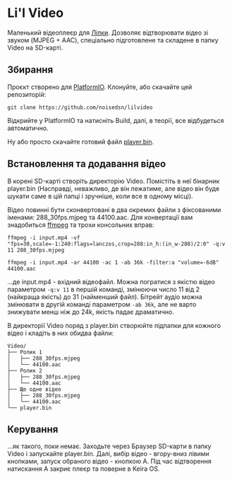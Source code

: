 # Li'l Video

Маленький відеоплеєр для [Лілки](https://github.com/and3rson/lilka). Дозволяє відтворювати відео зі звуком (MJPEG + AAC), спеціально підготовлене та складене в папку Video на SD-карті.

## Збирання

Проєкт створено для [PlatformIO](https://platformio.org/). Клонуйте, або скачайте цей репозиторій:

```console
git clone https://github.com/noisedsn/lilvideo
```

Відкрийте у PlatformIO та натисніть Build, далі, в теорії, все відбудеться автоматично.

Ну або просто скачайте готовий файл [player.bin](../player.bin).

## Встановлення та додавання відео

В корені SD-карті створіть директорію Video. Помістіть в неї бінарник player.bin (Насправді, неважливо, де він лежатиме, але відео він буде шукати саме в цій папці і зручніше, коли все в одному місці).

Відео повинні бути сконвертовані в два окремих файли з фіксованими іменами: 288_30fps.mjpeg та 44100.aac. Для конвертації вам знадобиться [ffmpeg](https://www.ffmpeg.org/) та трохи консольних вправ:

```console
ffmpeg -i input.mp4 -vf "fps=30,scale=-1:240:flags=lanczos,crop=288:in_h:(in_w-288)/2:0" -q:v 11 288_30fps.mjpeg
```

```console
ffmpeg -i input.mp4 -ar 44100 -ac 1 -ab 36k -filter:a "volume=-6dB" 44100.aac
```
...де input.mp4 - вхідний відеофайл. Можна погратися з якістю відео параметром `-q:v 11` в першій команді, змінюючи число 11 від 2 (найкраща якість) до 31 (найменший файл). Бітрейт аудіо можна змінювати в другій команді параметром `-ab 36k`, але не варто знижувати менш ніж до 24k, якість падає драматично.

В директорії Video поряд з player.bin створюйте підпапки для кожного відео і кладіть в них обидва файли:

```
Video/
├── Ролик 1
│   ├── 288_30fps.mjpeg
│   └── 44100.aac
├── Ролик 2
│   ├── 288_30fps.mjpeg
│   └── 44100.aac
├── Ще одне відео
│   ├── 288_30fps.mjpeg
│   └── 44100.aac
└── player.bin
```

## Керування
...як такого, поки немає. Заходьте через Браузер SD-карти в папку Video і запускайте player.bin. Далі, вибір відео - вгору-вниз лівими кнопками, запуск обраного відео - кнопкою А. Під час відтворення натискання А закриє плеєр та поверне в Keira OS.